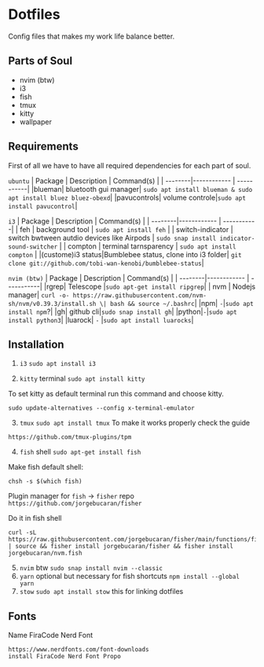 # Dotfiles

Config files that makes my work life balance better.

## Parts of Soul

- nvim (btw)
- i3
- fish
- tmux
- kitty
- wallpaper

## Requirements

First of all we have to have all required dependencies for each part of soul.

`ubuntu`
| Package | Description | Command(s) |
| --------|------------ | -----------|
|blueman| bluetooth gui manager| `sudo apt install blueman & sudo apt install bluez bluez-obexd`|
|pavucontrols| volume controle|`sudo apt install pavucontrol`|

`i3`
| Package | Description | Command(s) |
| --------|------------ | -----------|
| feh | background tool | `sudo apt install feh` |
| switch-indicator | switch bwtween autdio devices like Airpods | `sudo snap install indicator-sound-switcher` |
| compton | terminal tarnsparency | `sudo apt install compton` |
|(custome)i3 status|Bumblebee status, clone into i3 folder| `git clone git://github.com/tobi-wan-kenobi/bumblebee-status`|

`nvim (btw)`
| Package | Description | Command(s) |
| --------|------------ | -----------|
|rgrep| Telescope |`sudo apt-get install ripgrep`|
| nvm | Nodejs manager| `curl -o- https://raw.githubusercontent.com/nvm-sh/nvm/v0.39.3/install.sh \| bash && source ~/.bashrc`|
|npm| `-`|`sudo apt install npm`?|
|gh| github cli|`sudo snap install gh`|
|python|`-`|`sudo apt install python3`|
|luarock| `-` |`sudo apt install luarocks`|

## Installation

1. `i3` `sudo apt install i3`

2. `kitty` terminal
   `sudo apt install kitty`

To set kitty as default terminal run this command and choose kitty.

```
sudo update-alternatives --config x-terminal-emulator
```

3. `tmux` `sudo apt install tmux` To make it works properly check the guide

```
https://github.com/tmux-plugins/tpm
```

4. `fish` shell
   `sudo apt-get install fish`

Make fish default shell:

```
chsh -s $(which fish)
```

Plugin manager for `fish` -> `fisher` repo `https://github.com/jorgebucaran/fisher`

Do it in fish shell

```
curl -sL https://raw.githubusercontent.com/jorgebucaran/fisher/main/functions/fisher.fish | source && fisher install jorgebucaran/fisher && fisher install jorgebucaran/nvm.fish
```

5. `nvim` btw `sudo snap install nvim --classic`
6. `yarn` optional but necessary for fish shortcuts `npm install --global yarn`
7. `stow` `sudo apt install stow` this for linking dotfiles

## Fonts

Name FiraCode Nerd Font

```
https://www.nerdfonts.com/font-downloads
install FiraCode Nerd Font Propo
```
